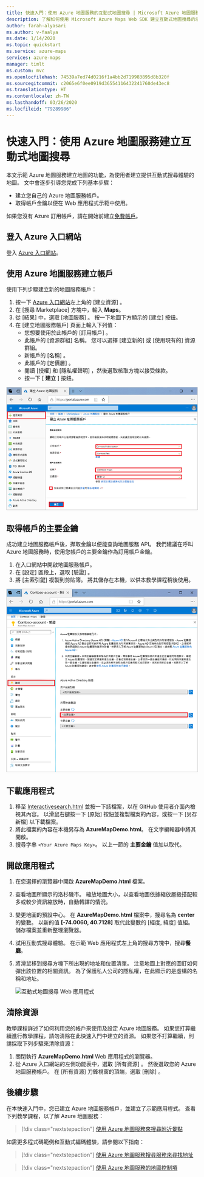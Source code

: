 ```yaml
---
title: 快速入門：使用 Azure 地圖服務的互動式地圖搜尋 | Microsoft Azure 地圖服務
description: 了解如何使用 Microsoft Azure Maps Web SDK 建立互動式地圖搜尋的示範 Web 應用程式。
author: farah-alyasari
ms.author: v-faalya
ms.date: 1/14/2020
ms.topic: quickstart
ms.service: azure-maps
services: azure-maps
manager: timlt
ms.custom: mvc
ms.openlocfilehash: 74539a7ed74d0216f1a4bb2d719983895d8b320f
ms.sourcegitcommit: c2065e6f0ee0919d36554116432241760de43ec8
ms.translationtype: HT
ms.contentlocale: zh-TW
ms.lasthandoff: 03/26/2020
ms.locfileid: "79289986"
---
```

# <a name="quickstart-create-an-interactive-search-map-by-using-azure-maps"></a>快速入門：使用 Azure 地圖服務建立互動式地圖搜尋

本文示範 Azure 地圖服務建立地圖的功能，為使用者建立提供互動式搜尋體驗的地圖。 文中會逐步引導您完成下列基本步驟：
* 建立您自己的 Azure 地圖服務帳戶。
* 取得帳戶金鑰以便在 Web 應用程式示範中使用。

如果您沒有 Azure 訂用帳戶，請在開始前建立[免費帳戶](https://azure.microsoft.com/free/?WT.mc_id=A261C142F)。

## <a name="sign-in-to-the-azure-portal"></a>登入 Azure 入口網站

登入 [Azure 入口網站](https://portal.azure.com)。

<a id="createaccount"></a>

## <a name="create-an-account-with-azure-maps"></a>使用 Azure 地圖服務建立帳戶

使用下列步驟建立新的地圖服務帳戶：

1. 按一下 [Azure 入口網站](https://portal.azure.com)左上角的 [建立資源]  。
2. 在 [搜尋 Marketplace]  方塊中，輸入 **Maps**。
3. 從 [結果]  中，選取 [地圖服務]  。 按一下地圖下方顯示的 [建立]  按鈕。
4. 在 [建立地圖服務帳戶]  頁面上輸入下列值：
    * 您想要使用於此帳戶的 [訂用帳戶]  。
    * 此帳戶的 [資源群組]  名稱。 您可以選擇 [建立新的]  或 [使用現有的]  資源群組。
    * 新帳戶的 [名稱]  。
    * 此帳戶的 [定價層]  。
    * 閱讀 [授權]  和 [隱私權聲明]  ，然後選取核取方塊以接受條款。
    * 按一下 [ **建立** ] 按鈕。

![在入口網站中建立地圖服務帳戶](./media/quick-demo-map-app/create-account.png)

<a id="getkey"></a>

## <a name="get-the-primary-key-for-your-account"></a>取得帳戶的主要金鑰

成功建立地圖服務帳戶後，擷取金鑰以便能查詢地圖服務 API。 我們建議在呼叫 Azure 地圖服務時，使用您帳戶的主要金鑰作為訂用帳戶金鑰。

1. 在入口網站中開啟地圖服務帳戶。
2. 在 [設定] 區段上，選取 [驗證]  。
3. 將 [主索引鍵]  複製到剪貼簿。 將其儲存在本機，以供本教學課程稍後使用。

![在 Azure 入口網站中取得主要金鑰 Azure 地圖服務金鑰](./media/quick-demo-map-app/get-key.png)

## <a name="download-the-application"></a>下載應用程式

1. 移至 [Interactivesearch.html](https://github.com/Azure-Samples/AzureMapsCodeSamples/blob/master/AzureMapsCodeSamples/Tutorials/interactiveSearch.html) 並按一下該檔案，以在 GitHub 使用者介面內檢視其內容。 以滑鼠右鍵按一下 [原始]  按鈕並複製檔案的內容，或按一下 [另存新檔] 以下載檔案。
2. 將此檔案的內容在本機另存為 **AzureMapDemo.html**。 在文字編輯器中將其開啟。
3. 搜尋字串 `<Your Azure Maps Key>`。 以上一節的 **主要金鑰** 值加以取代。

## <a name="open-the-application"></a>開啟應用程式

1. 在您選擇的瀏覽器中開啟 **AzureMapDemo.html** 檔案。
2. 查看地圖所顯示的洛杉磯市。 縮放地圖大小，以查看地圖依據縮放層級搭配較多或較少資訊縮放時，自動轉譯的情況。 
3. 變更地圖的預設中心。 在 **AzureMapDemo.html** 檔案中，搜尋名為 **center** 的變數。 以新的值 **[-74.0060, 40.7128]** 取代此變數的 [經度, 緯度] 值組。 儲存檔案並重新整理瀏覽器。
4. 試用互動式搜尋體驗。 在示範 Web 應用程式左上角的搜尋方塊中，搜尋**餐廳**。
5. 將滑鼠移到搜尋方塊下所出現的地址和位置清單。 注意地圖上對應的圖釘如何彈出該位置的相關資訊。 為了保護私人公司的隱私權，在此顯示的是虛構的名稱和地址。

    ![互動式地圖搜尋 Web 應用程式](./media/quick-demo-map-app/interactive-search.png)

## <a name="clean-up-resources"></a>清除資源

教學課程詳述了如何利用您的帳戶來使用及設定 Azure 地圖服務。 如果您打算繼續進行教學課程，請勿清除在此快速入門中建立的資源。 如果您不打算繼續，則請採取下列步驟來清除資源：

1. 關閉執行 **AzureMapDemo.html** Web 應用程式的瀏覽器。
2. 從 Azure 入口網站的左側功能表中，選取 [所有資源]  。 然後選取您的 Azure 地圖服務帳戶。 在 [所有資源]  刀鋒視窗的頂端，選取 [刪除]  。

## <a name="next-steps"></a>後續步驟

在本快速入門中，您已建立 Azure 地圖服務帳戶，並建立了示範應用程式。 查看下列教學課程，以了解 Azure 地圖服務：

> [!div class="nextstepaction"]
> [使用 Azure 地圖服務來搜尋附近景點](tutorial-search-location.md)

如需更多程式碼範例和互動式編碼體驗，請參閱以下指南：

> [!div class="nextstepaction"]
> [使用 Azure 地圖服務搜尋服務來尋找地址](how-to-search-for-address.md)

> [!div class="nextstepaction"]
> [使用 Azure 地圖服務的地圖控制項](how-to-use-map-control.md)
